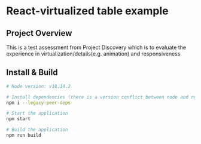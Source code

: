 # React-virtualized table example

## Project Overview

This is a test assessment from Project Discovery which is to evaluate the experience in virtualization/details(e.g. animation) and responsiveness

## Install & Build


```sh
# Node version: v18.14.2

# Install dependencies (there is a version conflict between node and react-virtualized, so use --legacy-peer-deps to ignore it)
npm i --legacy-peer-deps

# Start the application
npm start

# Build the application
npm run build
```